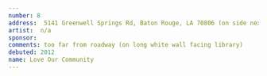 ```yaml
---
number: 8
address:  5141 Greenwell Springs Rd, Baton Rouge, LA 70806 (on side next to library)
artist:  n/a
sponsor:
comments: too far from roadway (on long white wall facing library)
debuted: 2012
name: Love Our Community
---
```

